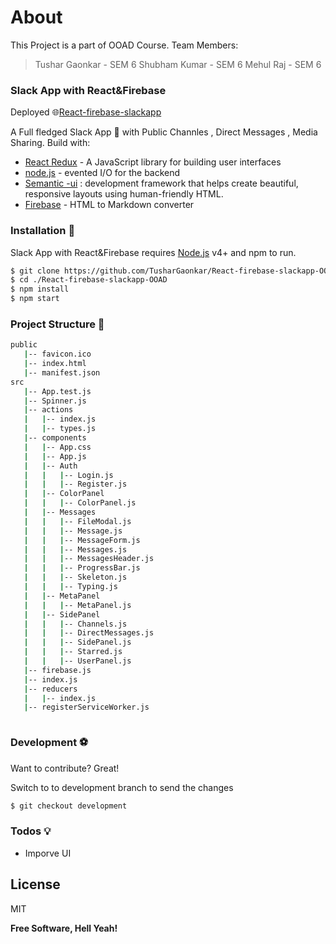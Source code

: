 



# About 

This Project is a part of OOAD Course.
Team Members:

> Tushar Gaonkar - SEM 6
> Shubham Kumar - SEM 6
> Mehul Raj - SEM 6


###  Slack App with React&Firebase 
Deployed :globe_with_meridians:[React-firebase-slackapp](https://ooad-react-firebase-chatapp.web.app/login)

A Full fledged Slack App 	:speech_balloon: with Public Channles , Direct  Messages , Media Sharing.
Build with:

* [React Redux](https://reactjs.org/) - A JavaScript library for building user interfaces
* [node.js](https://nodejs.org/en/download/) - evented I/O for the backend
* [Semantic -ui](https://semantic-ui.com/) : development framework that helps create beautiful, responsive layouts using human-friendly HTML.
* [Firebase](https://breakdance.github.io/breakdance/) - HTML to Markdown converter


### Installation :triangular_flag_on_post:

 Slack App with React&Firebase requires [Node.js](https://nodejs.org/) v4+ and npm to run.



```sh
$ git clone https://github.com/TusharGaonkar/React-firebase-slackapp-OOAD-.git
$ cd ./React-firebase-slackapp-OOAD
$ npm install 
$ npm start 
```
### Project Structure :twisted_rightwards_arrows:
```sh
public
   |-- favicon.ico
   |-- index.html
   |-- manifest.json
src
   |-- App.test.js
   |-- Spinner.js
   |-- actions
   |   |-- index.js
   |   |-- types.js
   |-- components
   |   |-- App.css
   |   |-- App.js
   |   |-- Auth
   |   |   |-- Login.js
   |   |   |-- Register.js
   |   |-- ColorPanel
   |   |   |-- ColorPanel.js
   |   |-- Messages
   |   |   |-- FileModal.js
   |   |   |-- Message.js
   |   |   |-- MessageForm.js
   |   |   |-- Messages.js
   |   |   |-- MessagesHeader.js
   |   |   |-- ProgressBar.js
   |   |   |-- Skeleton.js
   |   |   |-- Typing.js
   |   |-- MetaPanel
   |   |   |-- MetaPanel.js
   |   |-- SidePanel
   |   |   |-- Channels.js
   |   |   |-- DirectMessages.js
   |   |   |-- SidePanel.js
   |   |   |-- Starred.js
   |   |   |-- UserPanel.js
   |-- firebase.js
   |-- index.js
   |-- reducers
   |   |-- index.js
   |-- registerServiceWorker.js



```




### Development :soccer:

Want to contribute? Great!



Switch to to development branch to send the changes 


```sh
$ git checkout development 
```




### Todos 💡 

 - Imporve UI 
 

License
----

MIT


**Free Software, Hell Yeah!**

[//]: # (These are reference links used in the body of this note and get stripped out when the markdown processor does its job. There is no need to format nicely because it shouldn't be seen. Thanks SO - http://stackoverflow.com/questions/4823468/store-comments-in-markdown-syntax)

